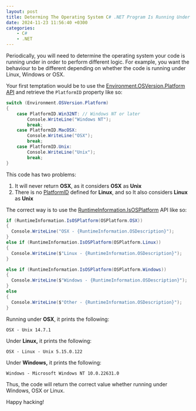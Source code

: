 ```yaml
---
layout: post
title: Determing The Operating System C# .NET Program Is Running Under
date: 2024-11-23 11:56:40 +0300
categories:	
    - C#
    - .NET
---
```


Periodically, you will need to determine the operating system your code is running under in order to perform different logic. For example, you want the behaviour to be different depending on whether the code is running under Linux, Windows or OSX.

Your first temptation would be to use the [Environment.OSVersion.Platform API](https://learn.microsoft.com/en-us/dotnet/api/system.environment.osversion?view=net-8.0) and retrieve the `PlatformID` property like so:

```csharp
switch (Environment.OSVersion.Platform)
{
    case PlatformID.Win32NT: // Windows NT or later
        Console.WriteLine("Windows NT");
        break;
    case PlatformID.MacOSX:
        Console.WriteLine("OSX");
        break;
    case PlatformID.Unix:
        Console.WriteLine("Unix");
        break;
}
```

This code has two problems:
1. It will never return **OSX**, as it considers **OSX** as **Unix**
2. There is no [PlatformID](https://learn.microsoft.com/en-us/dotnet/api/system.platformid?view=net-8.0) defined for **Linux**, and so It also considers **Linux** as **Unix**

The correct way is to use the [RuntimeInformation.IsOSPlatform](https://learn.microsoft.com/en-us/dotnet/api/system.runtime.interopservices.runtimeinformation.isosplatform?view=net-8.0) API like so:

```csharp
if (RuntimeInformation.IsOSPlatform(OSPlatform.OSX))
{
  Console.WriteLine("OSX - {RuntimeInformation.OSDescription}");
}
else if (RuntimeInformation.IsOSPlatform(OSPlatform.Linux))
{
  Console.WriteLine($"Linux - {RuntimeInformation.OSDescription}");
}

else if (RuntimeInformation.IsOSPlatform(OSPlatform.Windows))
{
  Console.WriteLine($"Windows - {RuntimeInformation.OSDescription}");
}
else
{
  Console.WriteLine($"Other - {RuntimeInformation.OSDescription}");
}
```
Running under **OSX**, it prints the following:

```plaintext
OSX - Unix 14.7.1
```

Under **Linux,** it prints the following:

```plaintext
OSX - Linux - Unix 5.15.0.122
```

Under **Windows,** it prints the following:

```plaintext
Windows - Microsoft Windows NT 10.0.22631.0
```

Thus, the code will return the correct value whether running under Windows, OSX or Linux.

Happy hacking!